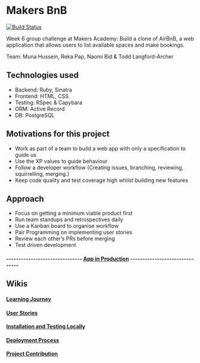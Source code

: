# Makers BnB

[![Build Status](https://travis-ci.org/toddpla/makersbnb.svg?branch=master)](https://travis-ci.org/toddpla/makersbnb)

Week 6 group challenge at Makers Academy: Build a clone of AirBnB, a web application that allows users to list available spaces and make bookings.

Team:
Muna Hussein, Reka Pap, Naomi Bid & Todd Langford-Archer


## Technologies used

* Backend: Ruby, Sinatra
* Frontend: HTML, CSS
* Testing: RSpec & Capybara
* ORM: Active Record
* DB: PostgreSQL

## Motivations for this project

* Work as part of a team to build a web app with only a specification to guide us
* Use the XP values to guide behaviour
* Follow a developer workflow (Creating issues, branching, reviewing, squirrelling, merging.)
* Keep code quality and test coverage high whilst building new features

## Approach

* Focus on getting a minimum viable product first
* Run team standups and retrospectives daily
* Use a Kanban board to organise workflow
* Pair Programming on implementing user stories
* Review each other’s PRs before merging
* Test driven development


#### ------------------------------- [App in Production](https://makers-bnb-oct.herokuapp.com/) -------------------------------


## Wikis

#### [Learning Journey](https://github.com/toddpla/makersbnb/wiki/Team-Learning-Journey)
#### [User Stories](https://github.com/toddpla/makersbnb/wiki/User-Stories)
#### [Installation and Testing Locally](https://github.com/toddpla/makersbnb/wiki/Installation-and-Testing-Locally)
#### [Deployment Process](https://github.com/toddpla/makersbnb/wiki/Deployment-process)
#### [Project Contribution](https://github.com/toddpla/makersbnb/wiki/Project-Contribution)
